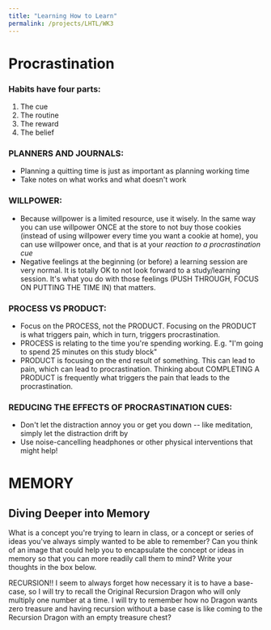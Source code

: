 ```yaml
---
title: "Learning How to Learn"
permalink: /projects/LHTL/WK3
---
```


# Procrastination

### Habits have four parts:

1. The cue
2. The routine
3. The reward
4. The belief

### PLANNERS AND JOURNALS:

* Planning a quitting time is just as important as planning working time
* Take notes on what works and what doesn't work


### WILLPOWER:

* Because willpower is a limited resource, use it wisely. In the same way you can use willpower ONCE at the store to not buy those cookies (instead of using willpower every time you want a cookie at home), you can use willpower once, and that is at your *reaction to a procrastination cue*
* Negative feelings at the beginning (or before) a learning session are very normal. It is totally OK to not look forward to a study/learning session. It's what you do with those feelings (PUSH THROUGH, FOCUS ON PUTTING THE TIME IN) that matters.


### PROCESS VS PRODUCT:

* Focus on the PROCESS, not the PRODUCT. Focusing on the PRODUCT is what triggers pain, which in turn, triggers procrastination.
* PROCESS is relating to the time you're spending working. E.g. "I'm going to spend 25 minutes on this study block"
* PRODUCT is focusing on the end result of something. This can lead to pain, which can lead to procrastination. Thinking about COMPLETING A PRODUCT is frequently what triggers the pain that leads to the procrastination. 

### REDUCING THE EFFECTS OF PROCRASTINATION CUES:

* Don't let the distraction annoy you or get you down -- like meditation, simply let the distraction drift by 
* Use noise-cancelling headphones or other physical interventions that might help!


# MEMORY

## Diving Deeper into Memory


What is a concept you're trying to learn in class, or a concept or series of ideas you've always simply wanted to be able to remember?  Can you think of an image that could help you to encapsulate the concept or ideas in memory so that you can more readily call them to mind? Write your thoughts in the box below.

RECURSION!!
I seem to always forget how necessary it is to have a base-case, so I will try to recall the Original Recursion Dragon who will only multiply one number at a time. I will try to remember how no Dragon wants zero treasure and having recursion without a base case is like coming to the Recursion Dragon with an empty treasure chest? 